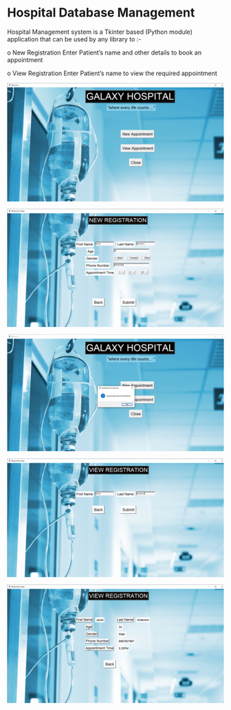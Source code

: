 # Hospital Database Management

 Hospital Management system is a Tkinter based (Python module) application that can be used by any library to :- 
 
o New Registration 
Enter Patient’s name and other details to book an appointment 
 
o View Registration 
Enter Patient’s name to view the required appointment

![Welcome Page](/Welcome.png)

![New Registration](/New%20Registration.png)

![Message Box](/Messagebox.JPG)

![View Registration](/View%20Registration.png)

![Patient Details](/Patient%20Details.png)
